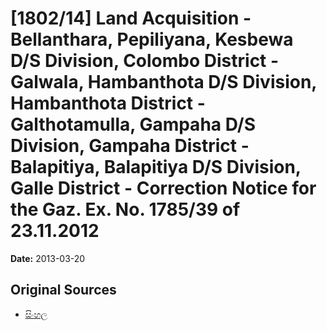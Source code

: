 # [1802/14] Land Acquisition - Bellanthara, Pepiliyana, Kesbewa D/S Division, Colombo District - Galwala, Hambanthota D/S Division, Hambanthota District - Galthotamulla, Gampaha D/S Division, Gampaha District - Balapitiya, Balapitiya D/S Division, Galle District - Correction Notice for the Gaz. Ex. No. 1785/39 of 23.11.2012

**Date:** 2013-03-20

## Original Sources

- [සිංහල](https://documents.gov.lk/view/extra-gazettes/2013/3/1802-14_S.pdf)

